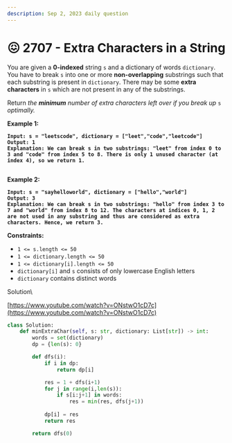 ```yaml
---
description: Sep 2, 2023 daily question
---
```


# 😖 2707 -  Extra Characters in a String

You are given a **0-indexed** string `s` and a dictionary of words `dictionary`. You have to break `s` into one or more **non-overlapping** substrings such that each substring is present in `dictionary`. There may be some **extra characters** in `s` which are not present in any of the substrings.

Return _the **minimum** number of extra characters left over if you break up_ `s` _optimally._

&#x20;

**Example 1:**

<pre><code><strong>Input: s = "leetscode", dictionary = ["leet","code","leetcode"]
</strong><strong>Output: 1
</strong><strong>Explanation: We can break s in two substrings: "leet" from index 0 to 3 and "code" from index 5 to 8. There is only 1 unused character (at index 4), so we return 1.
</strong>
</code></pre>

**Example 2:**

<pre><code><strong>Input: s = "sayhelloworld", dictionary = ["hello","world"]
</strong><strong>Output: 3
</strong><strong>Explanation: We can break s in two substrings: "hello" from index 3 to 7 and "world" from index 8 to 12. The characters at indices 0, 1, 2 are not used in any substring and thus are considered as extra characters. Hence, we return 3.
</strong></code></pre>

&#x20;

**Constraints:**

* `1 <= s.length <= 50`
* `1 <= dictionary.length <= 50`
* `1 <= dictionary[i].length <= 50`
* `dictionary[i]` and `s` consists of only lowercase English letters
* `dictionary` contains distinct words

Solution\



[https://www.youtube.com/watch?v=ONstwO1cD7c](https://www.youtube.com/watch?v=ONstwO1cD7c)

```python
class Solution:
    def minExtraChar(self, s: str, dictionary: List[str]) -> int:
        words = set(dictionary)
        dp = {len(s): 0}

        def dfs(i):
            if i in dp:
                return dp[i]

            res = 1 + dfs(i+1)
            for j in range(i,len(s)):
                if s[i:j+1] in words:
                    res = min(res, dfs(j+1))
                    
            dp[i] = res 
            return res

        return dfs(0)
```
